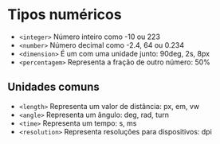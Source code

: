 # Tipos numéricos

* `<integer>`         Número inteiro como -10 ou 223
* `<number>`          Número decimal como -2.4, 64 ou 0.234
* `<dimension>`       É um <number> com uma unidade junto: 90deg, 2s, 8px
* `<percentagem>`     Representa a fração de outro número: 50%
  
## Unidades comuns

* `<length>`          Representa um valor de distância: px, em, vw
* `<angle>`           Representa um ângulo: deg, rad, turn
* `<time>`            Representa um tempo: s, ms
* `<resolution>`      Representa resoluções para dispositivos: dpi